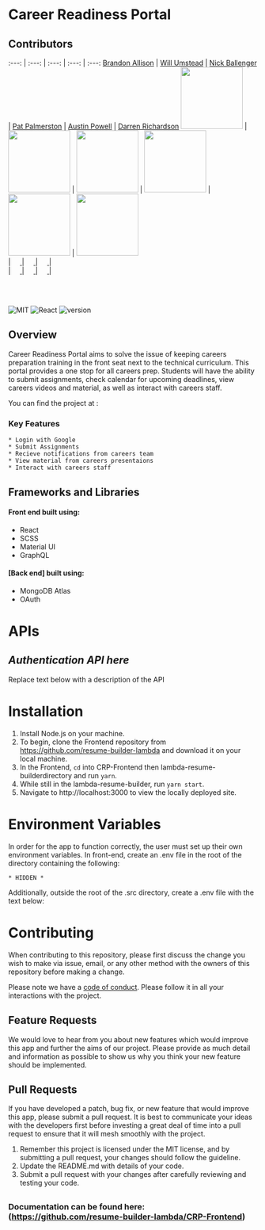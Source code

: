 # Career Readiness Portal

## Contributors

:---: | :---: | :---: | :---: | :---:
[Brandon Allison](https://github.com/BrandonJAllison) | [Will Umstead](https://github.com/brellin) | [Nick Ballenger](https://github.com/Nick-Ballenger) | [Pat Palmerston](https://github.com/patpalmerston) | [Austin Powell](https://github.com/A-Powell) | [Darren Richardson](https://github.com/AntonioUniverse)
[<img src="https://avatars1.githubusercontent.com/u/47340734?s=460&v=4" width = "125" />](https://github.com/BrandonJAllison) | [<img src="https://avatars2.githubusercontent.com/u/46138601?s=460&v=4" width = "125" />](https://github.com/brellin) | [<img src="https://avatars3.githubusercontent.com/u/46663387?s=460&v=4" width = "125" />](https://github.com/Nick-Ballenger) | [<img src="https://avatars2.githubusercontent.com/u/45890605?s=460&v=4" width = "125" />](https://github.com/patpalmerston) | [<img src="https://avatars2.githubusercontent.com/u/13793846?s=460&v=4" width = "125" />](https://github.com/A-Powell) | [<img src="https://avatars0.githubusercontent.com/u/43352876?s=460&v=4" width = "125" />](https://github.com/AntonioUniverse)     
| [<img src="https://github.com/favicon.ico" width="15"> ](hhttps://github.com/BrandonJAllison) | [<img src="https://github.com/favicon.ico" width="15"> ](https://github.com/Bryan-GF) | [<img src="https://github.com/favicon.ico" width="15"> ](https://github.com/ItelSunday) | [<img src="https://github.com/favicon.ico" width="15"> ](https://github.com/ayunas)       
| [ <img src="" width="15"> ](https://www.linkedin.com/) | [ <img src="" width="15"> ](https://www.linkedin.com/) | [ <img src="" width="15"> ](https://www.linkedin.com) | [ <img src="" width="15"> ](https://www.linkedin.com/)

<br>
<br>

![MIT](https://img.shields.io/packagist/l/doctrine/orm.svg)
![React](https://img.shields.io/badge/react-v16.7.0--alpha.2-blue.svg)
![version](https://img.shields.io/badge/Version-1.0.0-red.svg)

## Overview

Career Readiness Portal aims to solve the issue of keeping careers preparation training in the front seat next to the technical curriculum.  This portal provides a one stop for all careers prep.  Students will have the ability to submit assignments, check calendar for upcoming deadlines, view careers videos and material, as well as interact with careers staff.  

You can find the project at :

### Key Features

    * Login with Google
    * Submit Assignments
    * Recieve notifications from careers team
    * View material from careers presentaions
    * Interact with careers staff

## Frameworks and Libraries
#### Front end built using:
* React
* SCSS
* Material UI
* GraphQL

#### [Back end] built using:
* MongoDB Atlas
* OAuth

# APIs

## _Authentication API here_

Replace text below with a description of the API

# Installation

1. Install Node.js on your machine. 
2. To begin, clone the Frontend repository from https://github.com/resume-builder-lambda and download it on your local machine.  
3. In the Frontend, `cd` into CRP-Frontend then lambda-resume-builderdirectory and run `yarn`. 
4. While still in the lambda-resume-builder, run `yarn start`. 
5. Navigate to http://localhost:3000 to view the locally deployed site.

# Environment Variables

In order for the app to function correctly, the user must set up their own environment variables. In front-end, create an .env file in the root of the directory containing the following:

    * HIDDEN *
    
 Additionally, outside the root of the .src directory, create a .env file with the text below:

# Contributing

When contributing to this repository, please first discuss the change you wish to make via issue, email, or any other method with the owners of this repository before making a change.

Please note we have a [code of conduct](./CODE_OF_CONDUCT.md). Please follow it in all your interactions with the project.

## Feature Requests

We would love to hear from you about new features which would improve this app and further the aims of our project. Please provide as much detail and information as possible to show us why you think your new feature should be implemented.

## Pull Requests

If you have developed a patch, bug fix, or new feature that would improve this app, please submit a pull request. It is best to communicate your ideas with the developers first before investing a great deal of time into a pull request to ensure that it will mesh smoothly with the project.

1. Remember this project is licensed under the MIT license, and by submitting a pull request, your changes should follow the guideline.
2. Update the README.md with details of your code.
3. Submit a pull request with your changes after carefully reviewing and testing your code.
##
### Documentation can be found here: (https://github.com/resume-builder-lambda/CRP-Frontend)

